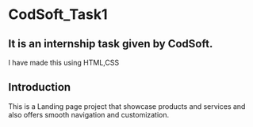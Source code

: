 # CodSoft_Task1
## It is an internship task given by CodSoft.
I have made this using HTML,CSS 
## Introduction
This is a Landing page project that showcase products and services and also offers smooth navigation and customization.

